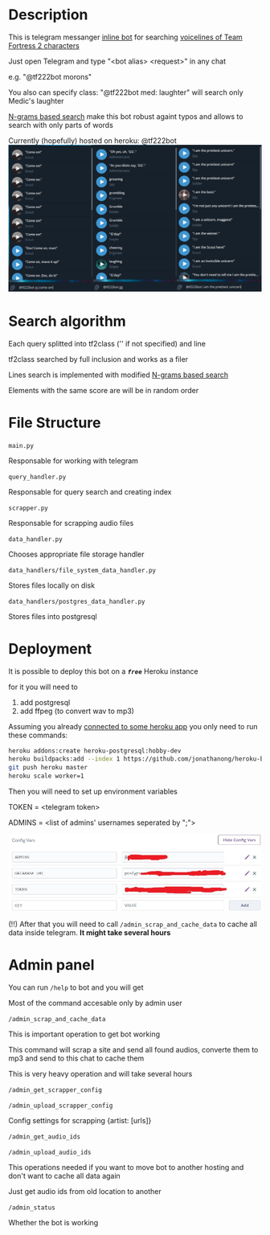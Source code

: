 # Description
This is telegram messanger [inline bot](https://core.telegram.org/bots/inline)
for searching [voicelines of Team Fortress 2 characters](https://wiki.teamfortress.com/wiki/Responses)

Just open Telegram and type "\<bot alias\> \<request\>" in any chat

e.g. "@tf222bot morons"

You also can specify class:
"@tf222bot med: laughter" will search only Medic's laughter

[N-grams based search](https://en.wikipedia.org/wiki/N-gram) make this bot robust againt typos and allows to search with only parts of words

Currently (hopefully) hosted on heroku: @tf222bot
![examples](README/examples1.jpg)

# Search algorithm

Each query splitted into tf2class ('' if not specified) and line

tf2class searched by full inclusion and works as a filer

Lines search is implemented with modified [N-grams based search](https://en.wikipedia.org/wiki/N-gram) 

Elements with the same score are will be in random order

# File Structure

`main.py`

Responsable for working with telegram

`query_handler.py`

Responsable for query search and creating index

`scrapper.py`

Responsable for scrapping audio files

`data_handler.py`

Chooses appropriate file storage handler

`data_handlers/file_system_data_handler.py`

Stores files locally on disk

`data_handlers/postgres_data_handler.py`

Stores files into postgresql

# Deployment

It is possible to deploy this bot on a ***`free`*** Heroku instance

for it you will need to

1. add postgresql
2. add ffpeg (to convert wav to mp3)

Assuming you already [connected to some heroku app](https://devcenter.heroku.com/articles/heroku-connect-api) you only need to run these commands:
```bash
heroku addons:create heroku-postgresql:hobby-dev
heroku buildpacks:add --index 1 https://github.com/jonathanong/heroku-buildpack-ffmpeg-latest.git
git push heroku master
heroku scale worker=1
```

Then you will need to set up environment variables

TOKEN  = \<telegram token>

ADMINS = \<list of admins' usernames seperated by ";">

![heroku ENV example](README/ENV_example.jpg)

(!!) After that you will need to call `/admin_scrap_and_cache_data` to cache all data inside telegram. **It might take several hours**

# Admin panel

You can run `/help` to bot and you will get

Most of the command accesable only by admin user

`/admin_scrap_and_cache_data`

This is important operation to get bot working

This command will scrap a site and send all found audios, converte them to mp3 and send to this chat to cache them

This is very heavy operation and will take several hours

`/admin_get_scrapper_config`

`/admin_upload_scrapper_config`

Config settings for scrapping {artist: [urls]}

`/admin_get_audio_ids`

`/admin_upload_audio_ids`

This operations needed if you want to move bot to another hosting and don't want to cache all data again

Just get audio ids from old location to another

`/admin_status`

Whether the bot is working